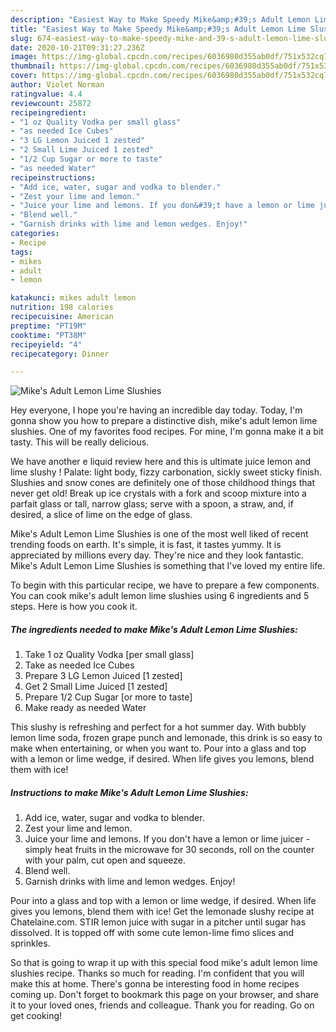 ```yaml
---
description: "Easiest Way to Make Speedy Mike&amp;#39;s Adult Lemon Lime Slushies"
title: "Easiest Way to Make Speedy Mike&amp;#39;s Adult Lemon Lime Slushies"
slug: 674-easiest-way-to-make-speedy-mike-and-39-s-adult-lemon-lime-slushies
date: 2020-10-21T09:31:27.236Z
image: https://img-global.cpcdn.com/recipes/6036980d355ab0df/751x532cq70/mikes-adult-lemon-lime-slushies-recipe-main-photo.jpg
thumbnail: https://img-global.cpcdn.com/recipes/6036980d355ab0df/751x532cq70/mikes-adult-lemon-lime-slushies-recipe-main-photo.jpg
cover: https://img-global.cpcdn.com/recipes/6036980d355ab0df/751x532cq70/mikes-adult-lemon-lime-slushies-recipe-main-photo.jpg
author: Violet Norman
ratingvalue: 4.4
reviewcount: 25872
recipeingredient:
- "1 oz Quality Vodka per small glass"
- "as needed Ice Cubes"
- "3 LG Lemon Juiced 1 zested"
- "2 Small Lime Juiced 1 zested"
- "1/2 Cup Sugar or more to taste"
- "as needed Water"
recipeinstructions:
- "Add ice, water, sugar and vodka to blender."
- "Zest your lime and lemon."
- "Juice your lime and lemons. If you don&#39;t have a lemon or lime juicer - simply heat fruits in the microwave for 30 seconds, roll on the counter with your palm, cut open and squeeze."
- "Blend well."
- "Garnish drinks with lime and lemon wedges. Enjoy!"
categories:
- Recipe
tags:
- mikes
- adult
- lemon

katakunci: mikes adult lemon 
nutrition: 198 calories
recipecuisine: American
preptime: "PT19M"
cooktime: "PT38M"
recipeyield: "4"
recipecategory: Dinner

---
```



![Mike&#39;s Adult Lemon Lime Slushies](https://img-global.cpcdn.com/recipes/6036980d355ab0df/751x532cq70/mikes-adult-lemon-lime-slushies-recipe-main-photo.jpg)

Hey everyone, I hope you're having an incredible day today. Today, I'm gonna show you how to prepare a distinctive dish, mike&#39;s adult lemon lime slushies. One of my favorites food recipes. For mine, I'm gonna make it a bit tasty. This will be really delicious.

We have another e liquid review here and this is ultimate juice lemon and lime slushy ! Palate: light body, fizzy carbonation, sickly sweet sticky finish. Slushies and snow cones are definitely one of those childhood things that never get old! Break up ice crystals with a fork and scoop mixture into a parfait glass or tall, narrow glass; serve with a spoon, a straw, and, if desired, a slice of lime on the edge of glass.

Mike&#39;s Adult Lemon Lime Slushies is one of the most well liked of recent trending foods on earth. It's simple, it is fast, it tastes yummy. It is appreciated by millions every day. They're nice and they look fantastic. Mike&#39;s Adult Lemon Lime Slushies is something that I've loved my entire life.


To begin with this particular recipe, we have to prepare a few components. You can cook mike&#39;s adult lemon lime slushies using 6 ingredients and 5 steps. Here is how you cook it.

<!--inarticleads1-->

##### The ingredients needed to make Mike&#39;s Adult Lemon Lime Slushies:

1. Take 1 oz Quality Vodka [per small glass]
1. Take as needed Ice Cubes
1. Prepare 3 LG Lemon Juiced [1 zested]
1. Get 2 Small Lime Juiced [1 zested]
1. Prepare 1/2 Cup Sugar [or more to taste]
1. Make ready as needed Water


This slushy is refreshing and perfect for a hot summer day. With bubbly lemon lime soda, frozen grape punch and lemonade, this drink is so easy to make when entertaining, or when you want to. Pour into a glass and top with a lemon or lime wedge, if desired. When life gives you lemons, blend them with ice! 

<!--inarticleads2-->

##### Instructions to make Mike&#39;s Adult Lemon Lime Slushies:

1. Add ice, water, sugar and vodka to blender.
1. Zest your lime and lemon.
1. Juice your lime and lemons. If you don&#39;t have a lemon or lime juicer - simply heat fruits in the microwave for 30 seconds, roll on the counter with your palm, cut open and squeeze.
1. Blend well.
1. Garnish drinks with lime and lemon wedges. Enjoy!


Pour into a glass and top with a lemon or lime wedge, if desired. When life gives you lemons, blend them with ice! Get the lemonade slushy recipe at Chatelaine.com. STIR lemon juice with sugar in a pitcher until sugar has dissolved. It is topped off with some cute lemon-lime fimo slices and sprinkles. 

So that is going to wrap it up with this special food mike&#39;s adult lemon lime slushies recipe. Thanks so much for reading. I'm confident that you will make this at home. There's gonna be interesting food in home recipes coming up. Don't forget to bookmark this page on your browser, and share it to your loved ones, friends and colleague. Thank you for reading. Go on get cooking!
